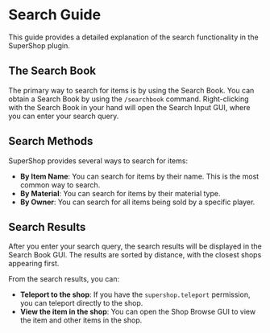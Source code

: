 # Search Guide

This guide provides a detailed explanation of the search functionality in the SuperShop plugin.

## The Search Book

The primary way to search for items is by using the Search Book. You can obtain a Search Book by using the `/searchbook` command. Right-clicking with the Search Book in your hand will open the Search Input GUI, where you can enter your search query.

## Search Methods

SuperShop provides several ways to search for items:

*   **By Item Name**: You can search for items by their name. This is the most common way to search.
*   **By Material**: You can search for items by their material type.
*   **By Owner**: You can search for all items being sold by a specific player.

## Search Results

After you enter your search query, the search results will be displayed in the Search Book GUI. The results are sorted by distance, with the closest shops appearing first.

From the search results, you can:

*   **Teleport to the shop**: If you have the `supershop.teleport` permission, you can teleport directly to the shop.
*   **View the item in the shop**: You can open the Shop Browse GUI to view the item and other items in the shop.
